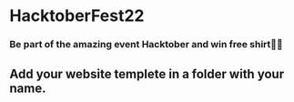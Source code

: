# HacktoberFest22
### Be part of the amazing event Hacktober and win free shirt🎉🎉

## Add your website templete in a folder with your name.
